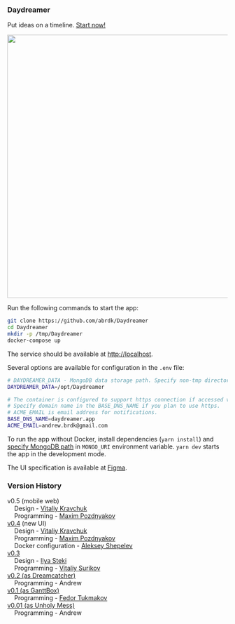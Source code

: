 ### Daydreamer

Put ideas on a timeline. [Start now!](https://daydreamer.one)

<p align="center">
    <a href="https://daydreamer.one">
        <img src="https://i.ibb.co/qNTQ5hg/daydreamer-v04-example.png" width="600"/>
    </a>
</p>

Run the following commands to start the app:

```bash
git clone https://github.com/abrdk/Daydreamer
cd Daydreamer
mkdir -p /tmp/Daydreamer
docker-compose up
```

The service should be available at [http://localhost](http://localhost).

Several options are available for configuration in the `.env` file:

```bash
# DAYDREAMER_DATA - MongoDB data storage path. Specify non-tmp directory for permanent storage; don't forget to create it, e.g 'mkdir -p /opt/Daydreamer'
DAYDREAMER_DATA=/opt/Daydreamer

# The container is configured to support https connection if accessed via domain name.
# Specify domain name in the BASE_DNS_NAME if you plan to use https.
# ACME_EMAIL is email address for notifications.
BASE_DNS_NAME=daydreamer.app
ACME_EMAIL=andrew.brdk@gmail.com
```

To run the app without Docker, install dependencies (`yarn install`) and [specify MongoDB path](https://docs.mongodb.com/manual/tutorial/install-mongodb-on-debian/) in `MONGO_URI` environment variable. `yarn dev` starts the app in the development mode.

The UI specification is available at [Figma](https://www.figma.com/file/5TvJ1XE0h5pL2uUu1inhYv/DayDreamer_v0.4_new_UI?node-id=150%3A1876).

### Version History
v0.5 (mobile web)  
&nbsp;&nbsp;&nbsp; Design - [Vitaliy Kravchuk](https://freelancehunt.com/freelancer/DemonStrike.html)  
&nbsp;&nbsp;&nbsp; Programming - [Maxim Pozdnyakov](https://freelancehunt.com/freelancer/maxim_pozdnyakow.html)  
[v0.4](https://github.com/abrdk/Daydreamer/tree/749fcbc55e16513457730d14763f5e2959583f61) (new UI)  
&nbsp;&nbsp;&nbsp; Design - [Vitaliy Kravchuk](https://freelancehunt.com/freelancer/DemonStrike.html)  
&nbsp;&nbsp;&nbsp; Programming - [Maxim Pozdnyakov](https://freelancehunt.com/freelancer/maxim_pozdnyakow.html)  
&nbsp;&nbsp;&nbsp; Docker configuration - [Aleksey Shepelev](https://freelance.habr.com/freelancers/AlekseyShepelev)  
[v0.3](https://github.com/abrdk/Daydreamer/tree/v0.3_backend)  
&nbsp;&nbsp;&nbsp; Design - [Ilya Steki](https://www.fl.ru/users/stekivac/portfolio/)  
&nbsp;&nbsp;&nbsp; Programming - [Vitaliy Surikov](https://www.fl.ru/users/zizizi-ru/portfolio/)  
[v0.2 (as Dreamcatcher)](https://github.com/abrdk/Daydreamer/tree/v0.2)  
&nbsp;&nbsp;&nbsp; Programming - Andrew  
[v0.1 (as GanttBox)](https://github.com/abrdk/ganttbox)  
&nbsp;&nbsp;&nbsp; Programming - [Fedor Tukmakov](https://freelance.habr.com/freelancers/impfromliga)  
[v0.01 (as Unholy Mess)](https://github.com/noooway/unholy_mess)  
&nbsp;&nbsp;&nbsp; Programming - Andrew
